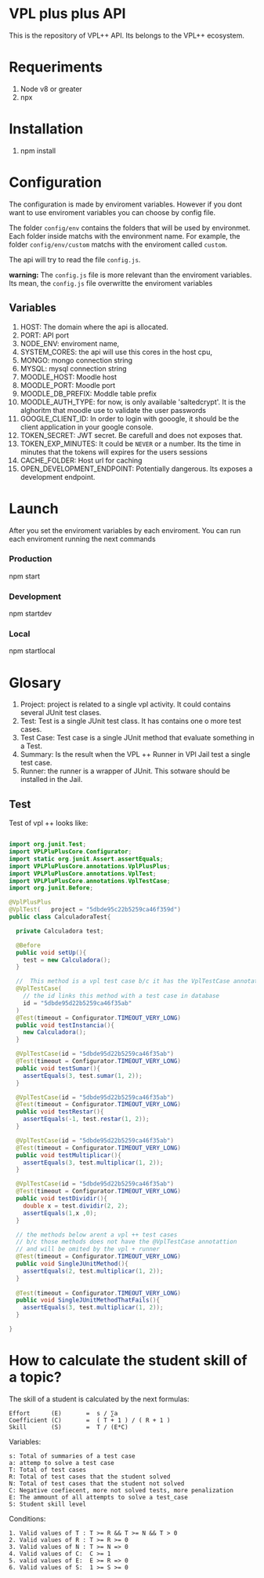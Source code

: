# VPL plus plus API 

This is the repository of VPL++ API. Its belongs to the VPL++ ecosystem.

# Requeriments 

1. Node v8 or greater
2. npx

# Installation

1. npm install 

# Configuration

The configuration is made by enviroment variables. However if you dont want to use enviroment variables you can choose by config file.

The folder `config/env` contains the folders that will be used by environmet. Each folder inside matchs with the environment name. For example, the folder `config/env/custom` matchs with the enviroment called `custom`.

The api will try to read the file `config.js`. 

**warning:** The `config.js` file is more relevant than the enviroment variables. Its mean, the `config.js` file overwritte the enviroment variables

## Variables

1. HOST: The domain where the api is allocated.
2. PORT: API port
3. NODE_ENV: enviroment name,
4. SYSTEM_CORES: the api will use this cores in the host cpu,
5. MONGO: mongo connection string
6. MYSQL: mysql connection string
7. MOODLE_HOST: Moodle host
8. MOODLE_PORT: Moodle port
9. MOODLE_DB_PREFIX: Moddle table prefix
10. MOODLE_AUTH_TYPE: for now, is only available 'saltedcrypt'. It is the alghoritm that moodle use to validate the user passwords
11. GOOGLE_CLIENT_ID: In order to login with gooogle, it should be the client application in your google console.
12. TOKEN_SECRET: JWT secret. Be carefull and does not exposes that.
13. TOKEN_EXP_MINUTES: It could be `NEVER` or a number. Its the time in minutes that the tokens will expires for the users sessions
14. CACHE_FOLDER: Host url for caching
15. OPEN_DEVELOPMENT_ENDPOINT: Potentially dangerous. Its exposes a development endpoint.


# Launch

After you set the enviroment variables by each enviroment. You can run each enviroment running the next commands

### Production
npm start

### Development
npm startdev

### Local
npm startlocal


# Glosary

1. Project: project is related to a single vpl activity. It could contains several JUnit test clases.
2. Test: Test is a single JUnit test class. It has contains one o more test cases.
3. Test Case: Test case is a single JUnit method that evaluate something in a Test. 
4. Summary: Is the result when the VPL ++ Runner in VPl Jail test a single test case.
5. Runner: the runner is a wrapper of JUnit. This sotware should be installed in the Jail.


## Test

Test of vpl ++ looks like:

```java

import org.junit.Test;
import VPLPluPlusCore.Configurator;
import static org.junit.Assert.assertEquals;
import VPLPluPlusCore.annotations.VplPlusPlus;
import VPLPluPlusCore.annotations.VplTest;
import VPLPluPlusCore.annotations.VplTestCase;
import org.junit.Before;

@VplPlusPlus
@VplTest(   project = "5dbde95c22b5259ca46f359d")
public class CalculadoraTest{

  private Calculadora test;

  @Before
  public void setUp(){
    test = new Calculadora();
  }

  //  This method is a vpl test case b/c it has the VplTestCase annotation
  @VplTestCase(
    // the id links this method with a test case in database
    id = "5dbde95d22b5259ca46f35ab"
  )
  @Test(timeout = Configurator.TIMEOUT_VERY_LONG)
  public void testInstancia(){
    new Calculadora();
  }

  @VplTestCase(id = "5dbde95d22b5259ca46f35ab")
  @Test(timeout = Configurator.TIMEOUT_VERY_LONG)
  public void testSumar(){
    assertEquals(3, test.sumar(1, 2));
  }

  @VplTestCase(id = "5dbde95d22b5259ca46f35ab")
  @Test(timeout = Configurator.TIMEOUT_VERY_LONG)
  public void testRestar(){
    assertEquals(-1, test.restar(1, 2));
  }

  @VplTestCase(id = "5dbde95d22b5259ca46f35ab")
  @Test(timeout = Configurator.TIMEOUT_VERY_LONG)
  public void testMultiplicar(){
    assertEquals(3, test.multiplicar(1, 2));
  }

  @VplTestCase(id = "5dbde95d22b5259ca46f35ab")
  @Test(timeout = Configurator.TIMEOUT_VERY_LONG)
  public void testDividir(){
    double x = test.dividir(2, 2);
    assertEquals(1,x ,0);
  }

  // the methods below arent a vpl ++ test cases
  // b/c those methods does not have the @VplTestCase annotattion
  // and will be omited by the vpl + runner
  @Test(timeout = Configurator.TIMEOUT_VERY_LONG)
  public void SingleJUnitMethod(){
    assertEquals(2, test.multiplicar(1, 2));
  }
  
  @Test(timeout = Configurator.TIMEOUT_VERY_LONG)
  public void SingleJUnitMethodThatFails(){
    assertEquals(3, test.multiplicar(1, 2));
  }

}

```

# How to calculate the student skill of a topic?
 The skill of a student is calculated by the next formulas:
```
Effort      (E)       =  s / ∑a  
Coefficient (C)       =  ( T + 1 ) / ( R + 1 )
Skill       (S)       =  T / (E*C)
```

Variables:
```
s: Total of summaries of a test case
a: attemp to solve a test case
T: Total of test cases  
R: Total of test cases that the student solved
N: Total of test cases that the student not solved
C: Negative coefiecent, more not solved tests, more penalization
E: The ammount of all attempts to solve a test_case 
S: Student skill level
```

Conditions:
```
1. Valid values of T : T >= R && T >= N && T > 0
2. Valid values of R : T >= R >= 0
3. Valid values of N : T >= N => 0
4. Valid values of C:  C >= 1
5. valid values of E:  E >= R => 0
6. Valid values of S:  1 >= S >= 0
```